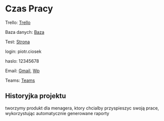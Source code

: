 # Czas Pracy

Trello: [Trello](https://trello.com/b/f58rFnGT/projekt-czas-pracy)

Baza danych: [Baza](http://93.89.197.217:8080/phpmyadmin)

Test: [Strona](http://93.89.197.217:8080/Czas-Pracy/)

login: piotr.ciosek

haslo: 12345678

Email: [Gmail](https://mail.google.com/mail/u/0/#inbox), [Wp](https://poczta.wp.pl/login/login.html)

Teams: [Teams](https://teams.microsoft.com/v2/)

## Historyjka projektu
tworzymy produkt dla menagera, ktory chcialby przyspieszyc swoją prace, wykorzystując automatycznie generowane raporty
